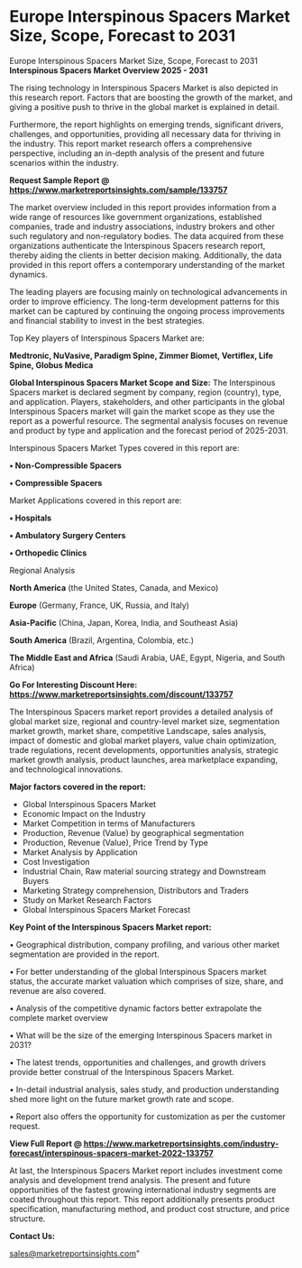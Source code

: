 # Europe Interspinous Spacers Market Size, Scope, Forecast to 2031
Europe Interspinous Spacers Market Size, Scope, Forecast to 2031
<Strong> Interspinous Spacers Market Overview 2025 - 2031</strong>

The rising technology in Interspinous Spacers Market is also depicted in this research report. Factors that are boosting the growth of the market, and giving a positive push to thrive in the global market is explained in detail.

Furthermore, the report highlights on emerging trends, significant drivers, challenges, and opportunities, providing all necessary data for thriving in the industry. This report market research offers a comprehensive perspective, including an in-depth analysis of the present and future scenarios within the industry.

<strong>Request Sample Report @ <a href=https://www.marketreportsinsights.com/sample/133757>https://www.marketreportsinsights.com/sample/133757</a></strong>

The market overview included in this report provides information from a wide range of resources like government organizations, established companies, trade and industry associations, industry brokers and other such regulatory and non-regulatory bodies. The data acquired from these organizations authenticate the Interspinous Spacers research report, thereby aiding the clients in better decision making. Additionally, the data provided in this report offers a contemporary understanding of the market dynamics.

The leading players are focusing mainly on technological advancements in order to improve efficiency. The long-term development patterns for this market can be captured by continuing the ongoing process improvements and financial stability to invest in the best strategies.

Top Key players of Interspinous Spacers Market are:

<strong>Medtronic, NuVasive, Paradigm Spine, Zimmer Biomet, Vertiflex, Life Spine, Globus Medica</strong>

<strong><b>Global Interspinous Spacers Market Scope and Size:</b></strong>
The Interspinous Spacers market is declared segment by company, region (country), type, and application. Players, stakeholders, and other participants in the global Interspinous Spacers market will gain the market scope as they use the report as a powerful resource. The segmental analysis focuses on revenue and product by type and application and the forecast period of 2025-2031.

Interspinous Spacers Market Types covered in this report are:

<strong>• Non-Compressible Spacers

• Compressible Spacers</strong>

Market Applications covered in this report are:

<strong>• Hospitals

• Ambulatory Surgery Centers

• Orthopedic Clinics</strong> 

Regional Analysis

<strong>North America</strong> (the United States, Canada, and Mexico)

<strong>Europe</strong> (Germany, France, UK, Russia, and Italy)

<strong>Asia-Pacific</strong> (China, Japan, Korea, India, and Southeast Asia)

<strong>South America</strong> (Brazil, Argentina, Colombia, etc.)

<strong>The Middle East and Africa</strong> (Saudi Arabia, UAE, Egypt, Nigeria, and South Africa)

<strong>Go For Interesting Discount Here: <a href=https://www.marketreportsinsights.com/discount/133757>https://www.marketreportsinsights.com/discount/133757</a></strong>

The Interspinous Spacers market report provides a detailed analysis of global market size, regional and country-level market size, segmentation market growth, market share, competitive Landscape, sales analysis, impact of domestic and global market players, value chain optimization, trade regulations, recent developments, opportunities analysis, strategic market growth analysis, product launches, area marketplace expanding, and technological innovations.

<strong><b>Major factors covered in the report:</b></strong>
<ul>
  <li>Global Interspinous Spacers Market </li>
  <li>Economic Impact on the Industry</li>
  <li>Market Competition in terms of Manufacturers</li>
  <li>Production, Revenue (Value) by geographical segmentation</li>
  <li>Production, Revenue (Value), Price Trend by Type</li>
  <li>Market Analysis by Application</li>
  <li>Cost Investigation</li>
  <li>Industrial Chain, Raw material sourcing strategy and Downstream Buyers</li>
  <li>Marketing Strategy comprehension, Distributors and Traders</li>
  <li>Study on Market Research Factors</li>
  <li>Global Interspinous Spacers Market Forecast</li>
</ul>

<strong><b>Key Point of the Interspinous Spacers Market report:</b></strong>

• Geographical distribution, company profiling, and various other market segmentation are provided in the report.

• For better understanding of the global Interspinous Spacers market status, the accurate market valuation which comprises of size, share, and revenue are also covered.

• Analysis of the competitive dynamic factors better extrapolate the complete market overview

• What will be the size of the emerging Interspinous Spacers market in 2031?

• The latest trends, opportunities and challenges, and growth drivers provide better construal of the Interspinous Spacers Market.

• In-detail industrial analysis, sales study, and production understanding shed more light on the future market growth rate and scope.

• Report also offers the opportunity for customization as per the customer request.

<strong><b>View Full Report @ <a href=https://www.marketreportsinsights.com/industry-forecast/interspinous-spacers-market-2022-133757>https://www.marketreportsinsights.com/industry-forecast/interspinous-spacers-market-2022-133757</a></b></strong>


At last, the Interspinous Spacers Market report includes investment come analysis and development trend analysis. The present and future opportunities of the fastest growing international industry segments are coated throughout this report. This report additionally presents product specification, manufacturing method, and product cost structure, and price structure.

<strong>Contact Us:</strong>

sales@marketreportsinsights.com"
